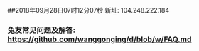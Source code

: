##2018年09月28日07时12分07秒 新址: 104.248.222.184
### 兔友常见问题及解答: https://github.com/wanggonging/d/blob/w/FAQ.md
